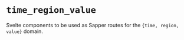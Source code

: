 # `time_region_value`

Svelte components to be used as Sapper routes for the `{time, region, value}` domain.
